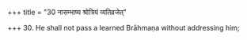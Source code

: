 +++
title = "30 नासम्भाष्य श्रोत्रियं व्यतिव्रजेत्"

+++
30. He shall not pass a learned Brāhmaṇa without addressing him;
